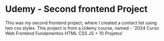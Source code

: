 # Udemy - Second frontend Project

This was my second frontend project, where I created a contact list using two css styles. 
This project is from a Udemy course, named - '2024 Curso Web Frontend Fundamentos HTML CSS JS + 10 Projetos'

